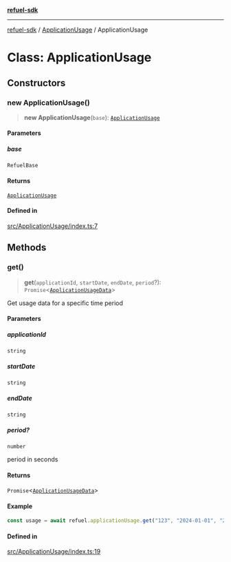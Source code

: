 [**refuel-sdk**](../../README.md)

***

[refuel-sdk](../../modules.md) / [ApplicationUsage](../README.md) / ApplicationUsage

# Class: ApplicationUsage

## Constructors

### new ApplicationUsage()

> **new ApplicationUsage**(`base`): [`ApplicationUsage`](ApplicationUsage.md)

#### Parameters

##### base

`RefuelBase`

#### Returns

[`ApplicationUsage`](ApplicationUsage.md)

#### Defined in

[src/ApplicationUsage/index.ts:7](https://github.com/refuel-ai/refuel-sdk/blob/992e715e614e75caa11e039ae8b03c5366ed7bea/src/ApplicationUsage/index.ts#L7)

## Methods

### get()

> **get**(`applicationId`, `startDate`, `endDate`, `period`?): `Promise`\<[`ApplicationUsageData`](../../types/type-aliases/ApplicationUsageData.md)\>

Get usage data for a specific time period

#### Parameters

##### applicationId

`string`

##### startDate

`string`

##### endDate

`string`

##### period?

`number`

period in seconds

#### Returns

`Promise`\<[`ApplicationUsageData`](../../types/type-aliases/ApplicationUsageData.md)\>

#### Example

```ts
const usage = await refuel.applicationUsage.get("123", "2024-01-01", "2024-01-31");
```

#### Defined in

[src/ApplicationUsage/index.ts:19](https://github.com/refuel-ai/refuel-sdk/blob/992e715e614e75caa11e039ae8b03c5366ed7bea/src/ApplicationUsage/index.ts#L19)
